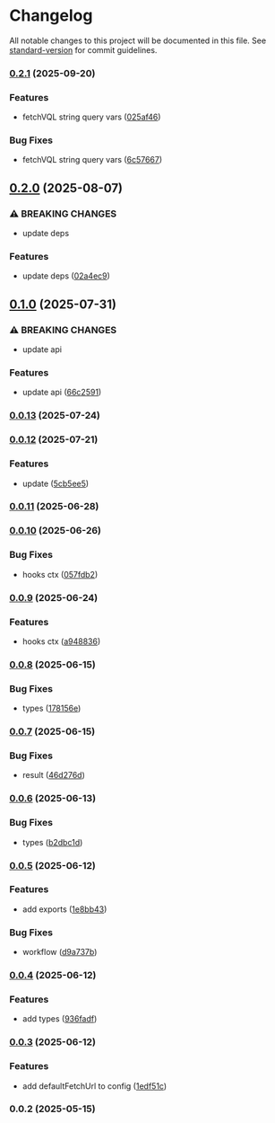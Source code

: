 # Changelog

All notable changes to this project will be documented in this file. See [standard-version](https://github.com/conventional-changelog/standard-version) for commit guidelines.

### [0.2.1](https://github.com/wxn0brP/VQL-client/compare/v0.2.0...v0.2.1) (2025-09-20)


### Features

* fetchVQL string query vars ([025af46](https://github.com/wxn0brP/VQL-client/commit/025af46bf0e63b214135a58536ab626e0df60257))


### Bug Fixes

* fetchVQL string query vars ([6c57667](https://github.com/wxn0brP/VQL-client/commit/6c57667fa4ad0fef325c376282ab6f59bfd44673))

## [0.2.0](https://github.com/wxn0brP/VQL-client/compare/v0.1.0...v0.2.0) (2025-08-07)


### ⚠ BREAKING CHANGES

* update deps

### Features

* update deps ([02a4ec9](https://github.com/wxn0brP/VQL-client/commit/02a4ec9d4caec4bc3376d069a291760adb4ed436))

## [0.1.0](https://github.com/wxn0brP/VQL-client/compare/v0.0.13...v0.1.0) (2025-07-31)


### ⚠ BREAKING CHANGES

* update api

### Features

* update api ([66c2591](https://github.com/wxn0brP/VQL-client/commit/66c259100b3e062eb752209631006ec0db810dbd))

### [0.0.13](https://github.com/wxn0brP/VQL-client/compare/v0.0.12...v0.0.13) (2025-07-24)

### [0.0.12](https://github.com/wxn0brP/VQL-client/compare/v0.0.11...v0.0.12) (2025-07-21)


### Features

* update ([5cb5ee5](https://github.com/wxn0brP/VQL-client/commit/5cb5ee546cc4ae0ea989a8930a131267c2c61fa5))

### [0.0.11](https://github.com/wxn0brP/VQL-client/compare/v0.0.10...v0.0.11) (2025-06-28)

### [0.0.10](https://github.com/wxn0brP/VQL-client/compare/v0.0.9...v0.0.10) (2025-06-26)


### Bug Fixes

* hooks ctx ([057fdb2](https://github.com/wxn0brP/VQL-client/commit/057fdb288e4ac689ae48d7d7a3d35930e31d3ee7))

### [0.0.9](https://github.com/wxn0brP/VQL-client/compare/v0.0.8...v0.0.9) (2025-06-24)


### Features

* hooks ctx ([a948836](https://github.com/wxn0brP/VQL-client/commit/a948836afc2c996e4af1df9b51e00322af781db3))

### [0.0.8](https://github.com/wxn0brP/VQL-client/compare/v0.0.7...v0.0.8) (2025-06-15)


### Bug Fixes

* types ([178156e](https://github.com/wxn0brP/VQL-client/commit/178156e046e9d30775cd7e18552f51566f46518d))

### [0.0.7](https://github.com/wxn0brP/VQL-client/compare/v0.0.6...v0.0.7) (2025-06-15)


### Bug Fixes

* result ([46d276d](https://github.com/wxn0brP/VQL-client/commit/46d276dad03ea007706b138164703f1c731e70c6))

### [0.0.6](https://github.com/wxn0brP/VQL-client/compare/v0.0.5...v0.0.6) (2025-06-13)


### Bug Fixes

* types ([b2dbc1d](https://github.com/wxn0brP/VQL-client/commit/b2dbc1d070fd210a5c45e0ebfb071e67514bdcda))

### [0.0.5](https://github.com/wxn0brP/VQL-client/compare/v0.0.4...v0.0.5) (2025-06-12)


### Features

* add exports ([1e8bb43](https://github.com/wxn0brP/VQL-client/commit/1e8bb4332480897e993a2cf18fe6594d38ed215a))


### Bug Fixes

* workflow ([d9a737b](https://github.com/wxn0brP/VQL-client/commit/d9a737b653966d02cf92f43e9b0ef278c9ea0976))

### [0.0.4](https://github.com/wxn0brP/VQL-client/compare/v0.0.3...v0.0.4) (2025-06-12)


### Features

* add types ([936fadf](https://github.com/wxn0brP/VQL-client/commit/936fadf8938292d2687536c2f4f39befcb92f4ef))

### [0.0.3](https://github.com/wxn0brP/VQL-client/compare/v0.0.2...v0.0.3) (2025-06-12)


### Features

* add defaultFetchUrl to config ([1edf51c](https://github.com/wxn0brP/VQL-client/commit/1edf51c3c47bc7f8c06ae46386c231ade57b0665))

### 0.0.2 (2025-05-15)
